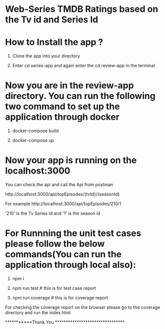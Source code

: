 # Web-Series TMDB Ratings based on the Tv id and Series Id


# How to Install the app ?

1. Clone the app into your directory

2. Enter cd series-app and again enter the cd review-app in the terminal

# Now you are in the review-app directory. You can run the following two command to set up the application through docker

1. docker-compose build

2. docker-compose up


# Now your app is running on the localhost:3000

You can check the api and call the Api from postman

http://localhost:3000/api/topEpisodes/{tvId}/{seasonId}
  
For example http://localhost:3000/api/topEpisodes/210/1
  
  '210' is the Tv Series Id and '1' is the season id
  
# For Runnning  the unit test cases please follow the below commands(You can run the application through local also):

1. npm i

2. npm run test  # this is for test case report

3. npm run coverage  # this is for coverage report

For checking the coverage report on the browser please go to the coverage directory and run the index.html







***********Thank You ********************************


